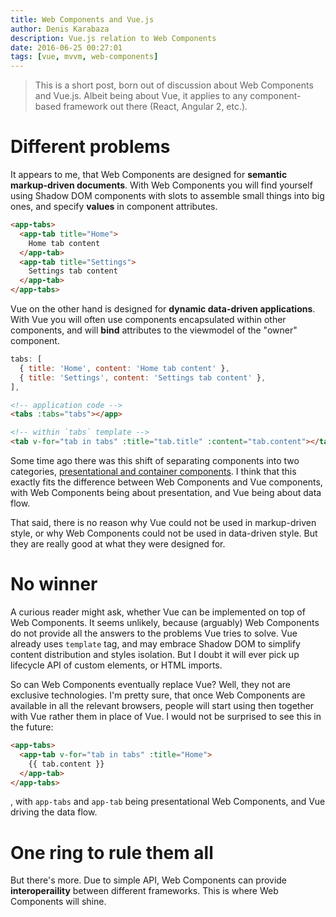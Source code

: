 ```yaml
---
title: Web Components and Vue.js
author: Denis Karabaza
description: Vue.js relation to Web Components
date: 2016-06-25 00:27:01
tags: [vue, mvvm, web-components]
---
```


> This is a short post, born out of discussion about Web Components and Vue.js. Albeit being about Vue, it applies to any component-based framework out there (React, Angular 2, etc.).

# Different problems

It appears to me, that Web Components are designed for **semantic markup-driven documents**. With Web Components you will find yourself using Shadow DOM components with slots to assemble small things into big ones, and specify **values** in component attributes.

``` html
<app-tabs>
  <app-tab title="Home">
    Home tab content
  </app-tab>
  <app-tab title="Settings">
    Settings tab content
  </app-tab>
</app-tabs>
```

Vue on the other hand is designed for **dynamic data-driven applications**. With Vue you will often use components encapsulated within other components, and will **bind** attributes to the viewmodel of the "owner" component.

``` js
tabs: [
  { title: 'Home', content: 'Home tab content' },
  { title: 'Settings', content: 'Settings tab content' },
],
```

``` html
<!-- application code -->
<tabs :tabs="tabs"></app>
```

``` html
<!-- within `tabs` template -->
<tab v-for="tab in tabs" :title="tab.title" :content="tab.content"></tab>
```

Some time ago there was this shift of separating components into two categories, [presentational and container components](https://medium.com/@dan_abramov/smart-and-dumb-components-7ca2f9a7c7d0). I think that this exactly fits the difference between Web Components and Vue components, with Web Components being about presentation, and Vue being about data flow.

That said, there is no reason why Vue could not be used in markup-driven style, or why Web Components could not be used in data-driven style. But they are really good at what they were designed for.

# No winner

A curious reader might ask, whether Vue can be implemented on top of Web Components. It seems unlikely, because (arguably) Web Components do not provide all the answers to the problems Vue tries to solve. Vue already uses `template` tag, and may embrace Shadow DOM to simplify content distribution and styles isolation. But I doubt it will ever pick up lifecycle API of custom elements, or HTML imports.

So can Web Components eventually replace Vue? Well, they not are exclusive technologies. I'm pretty sure, that once Web Components are available in all the relevant browsers, people will start using then together with Vue rather them in place of Vue. I would not be surprised to see this in the future:

``` html
<app-tabs>
  <app-tab v-for="tab in tabs" :title="Home">
    {{ tab.content }}
  </app-tab>
</app-tabs>
```

, with `app-tabs` and `app-tab` being presentational Web Components, and Vue driving the data flow.

# One ring to rule them all

But there's more. Due to simple API, Web Components can provide **interoperaility** between different frameworks. This is where Web Components will shine.
